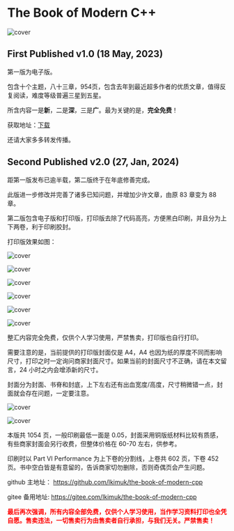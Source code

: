 # The Book of Modern C++
![cover](https://github.com/lkimuk/the-book-of-modern-cpp/blob/main/images/book-cover.png)

## First Published v1.0 (18 May, 2023)
第一版为电子版。

包含十个主题，八十三章，954页，包含去年到最近超多作者的优质文章，值得反复阅读，难度等级普遍三星到五星。

所含内容一是**新**，二是**深**，三是**广**。最为关键的是，**完全免费**！

获取地址：[下载](https://github.com/lkimuk/the-book-of-modern-cpp/releases/tag/v1.0)

还请大家多多转发传播。

## Second Published v2.0 (27, Jan, 2024)
距第一版发布已逾半载，第二版终于在年底修善完成。

此版进一步修改并完善了诸多已知问题，并增加少许文章，由原 83 章变为 88 章。

第二版包含电子版和打印版，打印版去除了代码高亮，方便黑白印刷，并且分为上下两卷，利于印刷胶封。

打印版效果如图：

![cover](https://github.com/lkimuk/the-book-of-modern-cpp/blob/main/images/image1.jpg)

![cover](https://github.com/lkimuk/the-book-of-modern-cpp/blob/main/images/image2.jpg)

![cover](https://github.com/lkimuk/the-book-of-modern-cpp/blob/main/images/image3.jpg)

![cover](https://github.com/lkimuk/the-book-of-modern-cpp/blob/main/images/image4.jpg)

![cover](https://github.com/lkimuk/the-book-of-modern-cpp/blob/main/images/image5.jpg)

![cover](https://github.com/lkimuk/the-book-of-modern-cpp/blob/main/images/image6.jpg)

整汇内容完全免费，仅供个人学习使用，严禁售卖，打印版也自行打印。

需要注意的是，当前提供的打印版封面仅是 A4，A4 也因为纸的厚度不同而影响尺寸，打印之时一定询问商家封面尺寸。如果当前的封面尺寸不正确，请在本文留言，24 小时之内会增添新的尺寸。

封面分为封面、书脊和封底，上下左右还有出血宽度/高度，尺寸稍微错一点，封面就会存在问题，一定要注意。

![cover](https://github.com/lkimuk/the-book-of-modern-cpp/blob/main/images/image7.png)

![cover](https://github.com/lkimuk/the-book-of-modern-cpp/blob/main/images/image8.png)

本版共 1054 页，一般印刷最低一面是 0.05，封面采用铜版纸材料比较有质感，有些商家封面会另行收费，但整体价格在 60-70 左右，供参考。

印刷时以 Part VI Performance 为上下卷的分割线，上卷共 602 页，下卷 452 页。书中空白皆是有意留的，告诉商家切勿删除，否则奇偶页会产生问题。

github 主地址：
https://github.com/lkimuk/the-book-of-modern-cpp

gitee 备用地址:
https://gitee.com/lkimuk/the-book-of-modern-cpp

**<font color=red>最后再次强调，所有内容全部免费，仅供个人学习使用，当作学习资料打印也全凭自愿。售卖违法，一切售卖行为由售卖者自行承担，与我们无关。严禁售卖！</font>**
